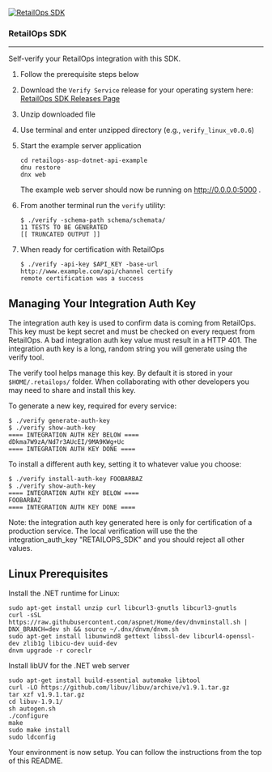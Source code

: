 [![RetailOps SDK](http://cdn2.hubspot.net/hubfs/530512/Image/logo.png)](http://retailops.com)

### RetailOps SDK
----

Self-verify your RetailOps integration with this SDK.

 1. Follow the prerequisite steps below
 2. Download the `Verify Service` release for your operating system here: [RetailOps SDK Releases Page](https://github.com/gudTECH/retailops-sdk/releases)
 3. Unzip downloaded file
 4. Use terminal and enter unzipped directory (e.g., `verify_linux_v0.0.6`)
 5. Start the example server application

    ```
    cd retailops-asp-dotnet-api-example
    dnu restore
    dnx web
    ```

    The example web server should now be running on http://0.0.0.0:5000 .

 6. From another terminal run the `verify` utility:

    ```
    $ ./verify -schema-path schema/schemata/
    11 TESTS TO BE GENERATED
    [[ TRUNCATED OUTPUT ]]
    ```

 7. When ready for certification with RetailOps

    ```
    $ ./verify -api-key $API_KEY -base-url http://www.example.com/api/channel certify
    remote certification was a success
    ```

Managing Your Integration Auth Key
---

The integration auth key is used to confirm data is coming from RetailOps. This key must be kept secret and must be checked on every request from RetailOps. A bad integration auth key value must result in a HTTP 401. The integration auth key is a long, random string you will generate using the verify tool.

The verify tool helps manage this key. By default it is stored in your `$HOME/.retailops/` folder. When collaborating with other developers you may need to share and install this key.

To generate a new key, required for every service:

```
$ ./verify generate-auth-key
$ ./verify show-auth-key
==== INTEGRATION AUTH KEY BELOW ====
dDkma7W9zA/Nd7r3AUcEI/9MA9KWg+Uc
==== INTEGRATION AUTH KEY DONE ====
```

To install a different auth key, setting it to whatever value you choose:

```
$ ./verify install-auth-key FOOBARBAZ
$ ./verify show-auth-key
==== INTEGRATION AUTH KEY BELOW ====
FOOBARBAZ
==== INTEGRATION AUTH KEY DONE ====
```

Note: the integration auth key generated here is only for certification of a production service. The local verification will use the the integration_auth_key "RETAILOPS_SDK" and you should reject all other values.

Linux Prerequisites
---

Install the .NET runtime for Linux:

```
sudo apt-get install unzip curl libcurl3-gnutls libcurl3-gnutls
curl -sSL https://raw.githubusercontent.com/aspnet/Home/dev/dnvminstall.sh | DNX_BRANCH=dev sh && source ~/.dnx/dnvm/dnvm.sh
sudo apt-get install libunwind8 gettext libssl-dev libcurl4-openssl-dev zlib1g libicu-dev uuid-dev
dnvm upgrade -r coreclr
```

Install libUV for the .NET web server
```
sudo apt-get install build-essential automake libtool
curl -LO https://github.com/libuv/libuv/archive/v1.9.1.tar.gz
tar xzf v1.9.1.tar.gz
cd libuv-1.9.1/
sh autogen.sh
./configure
make
sudo make install
sudo ldconfig
```

Your environment is now setup. You can follow the instructions from the top of this README.
